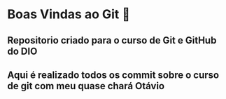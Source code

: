 # Boas Vindas ao Git :tada:

## Repositorio criado para o curso de Git e GitHub do DIO
## Aqui é realizado todos os commit sobre o curso de git com meu quase chará Otávio  